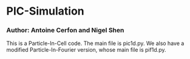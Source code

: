 # PIC-Simulation
### Author: Antoine Cerfon and Nigel Shen

This is a Particle-In-Cell code. The main file is pic1d.py. We also have a modified Particle-In-Fourier version, whose main file is pif1d.py.
